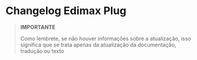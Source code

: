 # Changelog Edimax Plug

>**IMPORTANTE**
>
>Como lembrete, se não houver informações sobre a atualização, isso significa que se trata apenas da atualização da documentação, tradução ou texto

